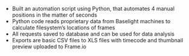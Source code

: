 - Built an automation script using Python, that automates 4 manual positions in the matter of seconds
-	Python code reads proprietary data from Baselight machines to calculate filesystem’s locations of frames
-	All requests saved to database and can be used for data analysis
-	Exports are basic CSV files to XLS files with timecode and thumbnail preview uploaded to Frame.io
